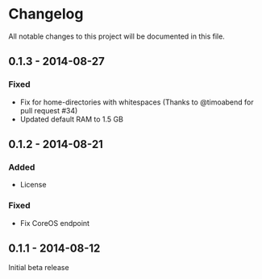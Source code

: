# Changelog
All notable changes to this project will be documented in this file.

0.1.3 - 2014-08-27 
-----------------

### Fixed
- Fix for home-directories with whitespaces (Thanks to @timoabend for pull request #34)
- Updated default RAM to 1.5 GB

0.1.2 - 2014-08-21
------------------

### Added
- License

### Fixed
- Fix CoreOS endpoint

0.1.1 - 2014-08-12
------------------

Initial beta release



